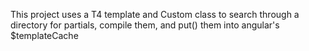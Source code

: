 This project uses a T4 template and Custom class to search through a directory for partials, compile them, and put() them into angular's $templateCache
